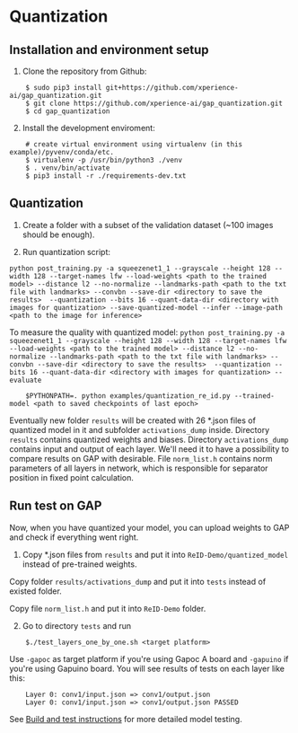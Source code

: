 # Quantization

## Installation and environment setup

1. Clone the repository from Github:

```
    $ sudo pip3 install git+https://github.com/xperience-ai/gap_quantization.git
    $ git clone https://github.com/xperience-ai/gap_quantization.git
    $ cd gap_quantization

```

2. Install the development enviroment:

```
    # create virtual environment using virtualenv (in this example)/pyvenv/conda/etc.
    $ virtualenv -p /usr/bin/python3 ./venv
    $ . venv/bin/activate
    $ pip3 install -r ./requirements-dev.txt

```

## Quantization

1. Create a folder with a subset of the validation dataset (~100 images should be enough).

2. Run quantization script:

`python post_training.py -a squeezenet1_1 --grayscale --height 128 --width 128 --target-names lfw --load-weights <path to the trained model> --distance l2 --no-normalize --landmarks-path <path to the txt file with landmarks> --convbn --save-dir <directory to save the results>  --quantization --bits 16 --quant-data-dir <directory with images for quantization> --save-quantized-model --infer --image-path <path to the image for inference>`

To measure the quality with quantized model: `python post_training.py -a squeezenet1_1 --grayscale --height 128 --width 128 --target-names lfw --load-weights <path to the trained model> --distance l2 --no-normalize --landmarks-path <path to the txt file with landmarks> --convbn --save-dir <directory to save the results>  --quantization --bits 16 --quant-data-dir <directory with images for quantization> --evaluate`

```
    $PYTHONPATH=. python examples/quantization_re_id.py --trained-model <path to saved checkpoints of last epoch>
```

Eventually new folder `results` will be created with 26 *.json files of quantized model in it and subfolder `activations_dump` inside.
Directory `results` contains quantized weights and biases.
Directory `activations_dump` contains input and output of each layer. We'll need it to have a possibility to compare results on GAP with desirable.
File `norm_list.h` contains norm parameters of all layers in network, which is responsible for separator position in fixed point calculation.

## Run test on GAP

Now, when you have quantized your model, you can upload weights to GAP and check if everything went right.

1. Copy *.json files from `results` and put it into `ReID-Demo/quantized_model` instead of pre-trained weights.

Copy folder `results/activations_dump` and put it into `tests` instead of existed folder.

Copy file `norm_list.h` and put it into `ReID-Demo` folder.

2. Go to directory `tests` and run
```
    $./test_layers_one_by_one.sh <target platform>
```
Use `-gapoc` as target platform if you're using Gapoc A board and `-gapuino` if you're using Gapuino board.
You will see results of tests on each layer like this:
```
    Layer 0: conv1/input.json => conv1/output.json
    Layer 0: conv1/input.json => conv1/output.json PASSED

```

See [Build and test instructions](./build_test.md) for more detailed model testing.
